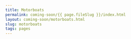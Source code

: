 ```yaml
---
title: Motorboats
permalink: coming-soon/{{ page.fileSlug }}/index.html
layout: coming-soon/motorboats.html
slug: motorboats
tags: pages
---
```




